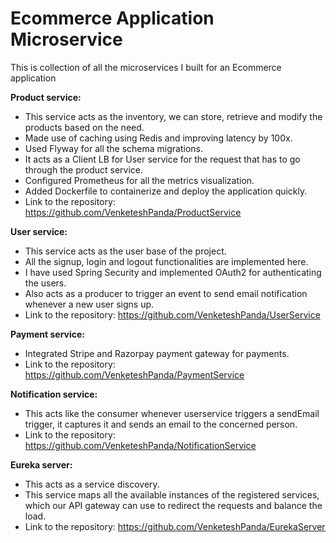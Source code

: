 # Ecommerce Application Microservice 
This is collection of all the microservices I built for an Ecommerce application


**Product service:** 
- This service acts as the inventory, we can store, retrieve and modify the products based on the need.
- Made use of caching using Redis and improving latency by 100x.
- Used Flyway for all the schema migrations.
- It acts as a Client LB for User service for the request that has to go through the product service.
- Configured Prometheus for all the metrics visualization.
- Added Dockerfile to containerize and deploy the application quickly. 
- Link to the repository: https://github.com/VenketeshPanda/ProductService


**User service:** 
- This service acts as the user base of the project. 
- All the signup, login and logout functionalities are implemented here.
- I have used Spring Security and implemented OAuth2 for authenticating the users.
- Also acts as a producer to trigger an event to send email notification whenever a new user signs up.
- Link to the repository: https://github.com/VenketeshPanda/UserService

**Payment service:**
- Integrated Stripe and Razorpay payment gateway for payments.
- Link to the repository: https://github.com/VenketeshPanda/PaymentService

**Notification service:**
- This acts like the consumer whenever userservice triggers a sendEmail trigger, it captures it and sends an email to the concerned person.
- Link to the repository: https://github.com/VenketeshPanda/NotificationService

**Eureka server:**
- This acts as a service discovery.
- This service maps all the available instances of the registered services, which our API gateway can use to redirect the requests and balance the load.
- Link to the repository: https://github.com/VenketeshPanda/EurekaServer
